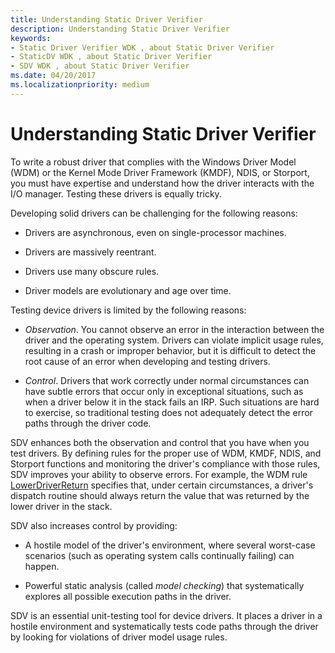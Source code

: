 ```yaml
---
title: Understanding Static Driver Verifier
description: Understanding Static Driver Verifier
keywords:
- Static Driver Verifier WDK , about Static Driver Verifier
- StaticDV WDK , about Static Driver Verifier
- SDV WDK , about Static Driver Verifier
ms.date: 04/20/2017
ms.localizationpriority: medium
---
```


# Understanding Static Driver Verifier


To write a robust driver that complies with the Windows Driver Model (WDM) or the Kernel Mode Driver Framework (KMDF), NDIS, or Storport, you must have expertise and understand how the driver interacts with the I/O manager. Testing these drivers is equally tricky.

Developing solid drivers can be challenging for the following reasons:

-   Drivers are asynchronous, even on single-processor machines.

-   Drivers are massively reentrant.

-   Drivers use many obscure rules.

-   Driver models are evolutionary and age over time.

Testing device drivers is limited by the following reasons:

-   *Observation*. You cannot observe an error in the interaction between the driver and the operating system. Drivers can violate implicit usage rules, resulting in a crash or improper behavior, but it is difficult to detect the root cause of an error when developing and testing drivers.

-   *Control*. Drivers that work correctly under normal circumstances can have subtle errors that occur only in exceptional situations, such as when a driver below it in the stack fails an IRP. Such situations are hard to exercise, so traditional testing does not adequately detect the error paths through the driver code.

SDV enhances both the observation and control that you have when you test drivers. By defining rules for the proper use of WDM, KMDF, NDIS, and Storport functions and monitoring the driver's compliance with those rules, SDV improves your ability to observe errors. For example, the WDM rule [LowerDriverReturn](./wdm-lowerdriverreturn.md) specifies that, under certain circumstances, a driver's dispatch routine should always return the value that was returned by the lower driver in the stack.

SDV also increases control by providing:

-   A hostile model of the driver's environment, where several worst-case scenarios (such as operating system calls continually failing) can happen.

-   Powerful static analysis (called *model checking*) that systematically explores all possible execution paths in the driver.

SDV is an essential unit-testing tool for device drivers. It places a driver in a hostile environment and systematically tests code paths through the driver by looking for violations of driver model usage rules.

 

